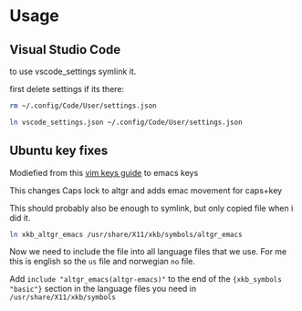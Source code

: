 # Usage


## Visual Studio Code
to use vscode_settings symlink it.

first delete settings if its there:

```sh
rm ~/.config/Code/User/settings.json
```

```sh
ln vscode_settings.json ~/.config/Code/User/settings.json
```

## Ubuntu key fixes

Modiefied from this [vim keys guide](https://itectec.com/ubuntu/ubuntu-configure-caps-lock-as-altgr-and-arrows-like-in-vim/) to emacs keys

This changes Caps lock to altgr and adds emac movement for caps+key

This should probably also be enough to symlink, but only copied file when i did it.

```sh
ln xkb_altgr_emacs /usr/share/X11/xkb/symbols/altgr_emacs
```

Now we need to include the file into all language files that we use. For me this is english so the `us` file and norwegian `no` file.

Add `include "altgr_emacs(altgr-emacs)"` to the end of the `{xkb_symbols "basic"}` section in the language files you need in `/usr/share/X11/xkb/symbols`

